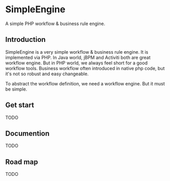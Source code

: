 SimpleEngine
================
A simple PHP workflow & business rule engine.

Introduction
----------------
SimpleEngine is a very simple workflow & business rule engine. It is implemented via PHP.
In Java world, jBPM and Activiti both are great workflow engine. But in PHP world, we always
feel short for a good workflow tools. Business workflow often introduced in native php code,
but it's not so robust and easy changeable.

To abstract the workflow definition, we need a workflow engine. But it must be simple.

Get start
----------------
TODO

Documention
----------------
TODO

Road map
----------------
TODO